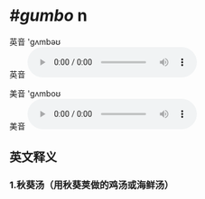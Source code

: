 # ***\#gumbo*** n
英音 'ɡʌmbəʊ  
英音
<audio src="./media/gumbo1_AAC.aac" controls="controls"></audio>

美音 'ɡʌmboʊ  
美音
<audio src="./media/gumbo1_AAC.aac" controls="controls"></audio>



  

英文释义
---
### 1.**秋葵汤（用秋葵荚做的鸡汤或海鲜汤）**  



